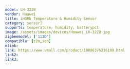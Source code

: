```yaml
---
model: LH-32ZB
vendor: Huawei
title: iHORN Temperature & Humidity Sensor
category: sensor]
supports: temperature, humidity, batterypct
image: /assets/images/devices/Huawei_LH-32ZB.jpg
zigbeemodel: ['113D']
compatible: [z2m,iob]
mlink: 
link: https://www.vmall.com/product/10086376216199.html
link2: 
link3: 
---
```

